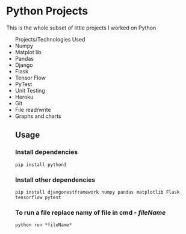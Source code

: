 # Python Projects

This is the whole subset of little projects I worked on Python

<ul> Projects/Technologies Used
  <li>Numpy</li>
  <li>Matplot lib</li>
  <li>Pandas</li>
  <li>Django</li>
  <li>Flask</li>
  <li>Tensor Flow</li>
  <li>PyTest</li>
  <li>Unit Testing</li>
  <li>Heroku</li>
  <li>Git</li>
  <li>File read/write</li>
  <li>Graphs and charts</li>

## Usage

### Install dependencies

```
pip install python3
```

### Install other dependencies

```
pip install djangorestframework numpy pandas matplotlib Flask tensorflow pytest
```

### To run a file replace namy of file in cmd - *fileName*

```
python run *fileName*
```
